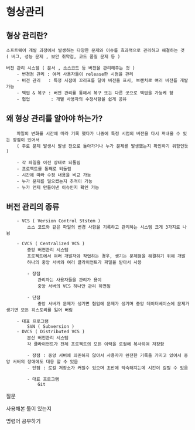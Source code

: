# 형상관리

## 형상 관리란?
    
    소프트웨어 개발 과정에서 발생하는 다양한 문제와 이슈를 효과적으로 관리하고 해결하는 것
    ( 버그, 성능 문제 , 보안 취약점, 코드 품질 문제 등 )

    버전 관리 시스템 ( 문서 , 소스코드 등 버전을 관리해주는 것 )
        - 변경점 관리 : 여러 사용자들이 release한 시점을 관리
        - 버전 관리   : 특정 시점에 꼬리표를 달아 버전을 표시, 브랜치로 여러 버전를 개발 가능
        - 백업 & 복구 : 버전 관리를 통해서 복구 또는 다른 곳으로 백업을 가능케 함
        - 협업        : 개별 사용자의 수정사항을 쉽게 공유

## 왜 형상 관리를 알아야 하는가?
        파일의 변화를 시간에 따라 기록 했다가 나중에 특정 시점의 버전을 다시 꺼내올 수 있는 장점이 있어서 
        ( 주로 문제 발생시 발생 전으로 돌아가거나 누가 문제를 발생했는지 확인하기 위함인듯 )
        
        - 각 파일을 이전 상태로 되돌림
        - 프로젝트를 통째로 되돌림
        - 시간에 따라 수정 내용을 비교 가능
        - 누가 문제를 일으켰는지 추적이 가능
        - 누가 언제 만들어낸 이슈인지 확인 가능

## 버전 관리의 종류
        - VCS ( Version Control Ststem )
            소스 코드와 같은 파일의 변경 사항을 기록하고 관리하는 시스템 크게 3가지로 나뉨

        - CVCS ( Centralized VCS )
            중앙 버젼관리 시스템
            프로젝트에서 여러 개발자와 작업하는 경우, 생기는 문제점을 해결하기 위해 개발 
            하나의 중앙 서버와 여러 클라이언트가 파일을 받아서 사용

            - 장점
                관리자는 사용자들을 관리가 용이
                중앙 서버의 VCS 하나만 관리 하면됨

            - 단점
                중앙 서버가 문제가 생기면 협업에 문제가 생기며 중앙 데이터베이스에 문제가 생기면 모든 히스토리를 잃어 버림

        - 대표 프로그램
            SVN ( Subversion )
        - DVCS ( Distributed VCS )
            분산 버전관리 시스템
            각 클라이언트가 전체 프로젝트의 모든 이력을 로컬에 복사하여 저장함

            - 장점 : 중앙 서버에 의존하지 않아서 사용자가 완전한 기록을 가지고 있어서 중앙 서버의 장애에도 대응 할 수 있음
            - 단점 : 로컬 저장소가 커질수 있으며 초반에 익숙해지는데 시간이 걸릴 수 있음

            - 대표 프로그램 
                Git

    
질문

사용해본 툴이 있는지

명령어 공부하기
